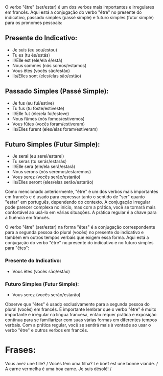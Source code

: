 O verbo "être" (ser/estar) é um dos verbos mais importantes e irregulares em francês. Aqui está a conjugação do verbo "être" no presente do indicativo, passado simples (passé simple) e futuro simples (futur simple) para os pronomes pessoais:

## Presente do Indicativo:

- Je suis (eu sou/estou)
- Tu es (tu és/estás)
- Il/Elle est (ele/ela é/está)
- Nous sommes (nós somos/estamos)
- Vous êtes (vocês são/estão)
- Ils/Elles sont (eles/elas são/estão)


## Passado Simples (Passé Simple):

- Je fus (eu fui/estive)
- Tu fus (tu foste/estiveste)
- Il/Elle fut (ele/ela foi/esteve)
- Nous fûmes (nós fomos/estivemos)
- Vous fûtes (vocês foram/estiveram)
- Ils/Elles furent (eles/elas foram/estiveram)


## Futuro Simples (Futur Simple):

- Je serai (eu serei/estarei)
- Tu seras (tu serás/estarás)
- Il/Elle sera (ele/ela será/estará)
- Nous serons (nós seremos/estaremos)
- Vous serez (vocês serão/estarão)
- Ils/Elles seront (eles/elas serão/estarão)


Como mencionado anteriormente, "être" é um dos verbos mais importantes em francês e é usado para expressar tanto o sentido de "ser" quanto "estar" em português, dependendo do contexto. A conjugação irregular pode parecer complexa no início, mas com a prática, você se tornará mais confortável ao usá-lo em várias situações. A prática regular é a chave para a fluência em francês.

O verbo "être" (ser/estar) na forma "êtes" é a conjugação correspondente para a segunda pessoa do plural (vocês) no presente do indicativo e também em outros tempos verbais que exigem essa forma. Aqui está a conjugação do verbo "être" no presente do indicativo e no futuro simples para "êtes":

### Presente do Indicativo:

- Vous êtes (vocês são/estão)

### Futuro Simples (Futur Simple):

- Vous serez (vocês serão/estarão)


Observe que "êtes" é usado exclusivamente para a segunda pessoa do plural (vocês) em francês. É importante lembrar que o verbo "être" é muito importante e irregular na língua francesa, então requer prática e exposição contínua para se familiarizar com suas várias formas em diferentes tempos verbais. Com a prática regular, você se sentirá mais à vontade ao usar o verbo "être" e outros verbos em francês.


# Frases:

Vous avez une fille? / Vocês têm uma filha?
Le boef est une bonne viande. / A carne vermelha é uma boa carne.
Je suis désolé! / 